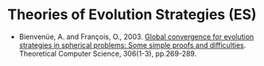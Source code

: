 # Theories of Evolution Strategies (ES)

* Bienvenüe, A. and François, O., 2003. [Global convergence for evolution strategies in spherical problems: Some simple proofs and difficulties](https://www.sciencedirect.com/science/article/pii/S0304397503002846). Theoretical Computer Science, 306(1-3), pp.269-289.
